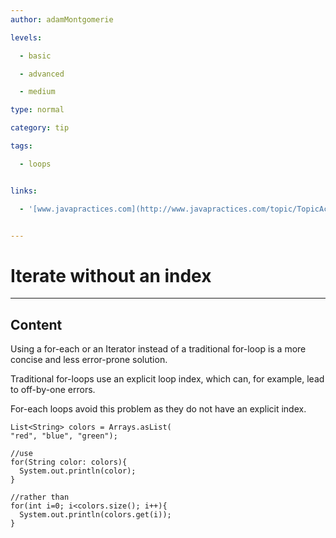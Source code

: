 ```yaml
---
author: adamMontgomerie

levels:

  - basic

  - advanced

  - medium

type: normal

category: tip

tags:

  - loops


links:

  - '[www.javapractices.com](http://www.javapractices.com/topic/TopicAction.do?Id=88){website}'


---
```


# Iterate without an index

---
## Content

Using a for-each or an Iterator instead of a traditional for-loop is a more concise and less error-prone solution. 

Traditional for-loops use an explicit loop index, which can, for example, lead to off-by-one errors. 

For-each loops avoid this problem as they do not have an explicit index.


```
List<String> colors = Arrays.asList(
"red", "blue", "green");

//use
for(String color: colors){
  System.out.println(color);
}

//rather than
for(int i=0; i<colors.size(); i++){
  System.out.println(colors.get(i));
}

```

